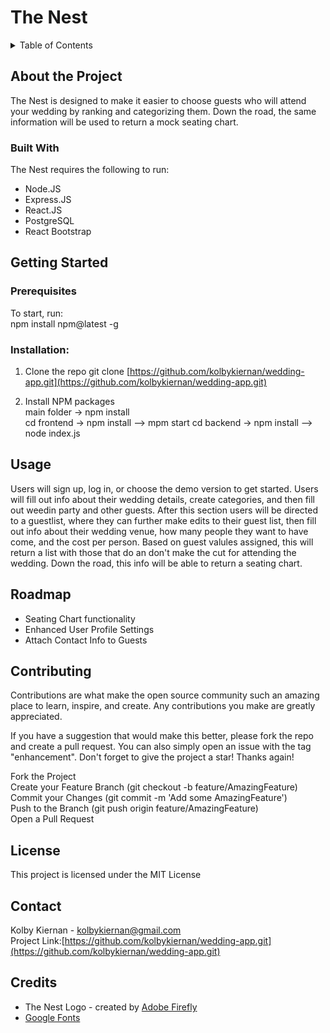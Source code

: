 # The Nest

<details>
<summary>Table of Contents</summary>

1. [About The Project](#About The Project)
    * Built With[Built With](##Built With)
2. [Getting Started](#Getting Started)
    * [Prerequisites](##Prerequisites)
    * [Installation](##installation)
3. [Usage](#usage)
4. [Roadmap](#Roadmap)
5. [Contributing](#contributing)
6. [License](#license)
7. [Contact](#Contact)
8. [Credits](#Credits)


</details>


## About the Project

The Nest is designed to make it easier to choose guests who will attend your wedding by ranking and categorizing them. Down the road, the same information will be used to return a mock seating chart.

### Built With
The Nest requires the following to run:
* Node.JS 
* Express.JS
* React.JS
* PostgreSQL
* React Bootstrap

## Getting Started

### Prerequisites

To start, run:   
    npm install npm@latest -g    

### Installation:

1. Clone the repo
    git clone [https://github.com/kolbykiernan/wedding-app.git](https://github.com/kolbykiernan/wedding-app.git)

2. Install NPM packages      
    main folder -> npm install       
    cd frontend -> npm install --> mpm start
    cd backend -> npm install --> node index.js      

## Usage
Users will sign up, log in, or choose the demo version to get started. Users will fill out info about their wedding details, create categories, and then fill out weedin party and other guests. After this section users will be directed to a guestlist, where they can further make edits to their guest list, then fill out info about their wedding venue, how many people they want to have come, and the cost per person. Based on guest valules assigned, this will return a list with those that do an don't make the cut for attending the wedding. Down the road, this info will be able to return a seating chart.

## Roadmap
* Seating Chart functionality   
* Enhanced User Profile Settings    
* Attach Contact Info to Guests         


## Contributing
Contributions are what make the open source community such an amazing place to learn, inspire, and create. Any contributions you make are greatly appreciated.     

If you have a suggestion that would make this better, please fork the repo and create a pull request. You can also simply open an issue with the tag "enhancement". Don't forget to give the project a star! Thanks again!     

Fork the Project  
Create your Feature Branch (git checkout -b feature/AmazingFeature)  
Commit your Changes (git commit -m 'Add some AmazingFeature')  
Push to the Branch (git push origin feature/AmazingFeature)  
Open a Pull Request   


## License
This project is licensed under the MIT License

## Contact
Kolby Kiernan - kolbykiernan@gmail.com    
Project Link:[https://github.com/kolbykiernan/wedding-app.git](https://github.com/kolbykiernan/wedding-app.git)

## Credits
* The Nest Logo - created by [Adobe Firefly](https://firefly.adobe.com/)
* [Google Fonts](https://fonts.google.com/)


